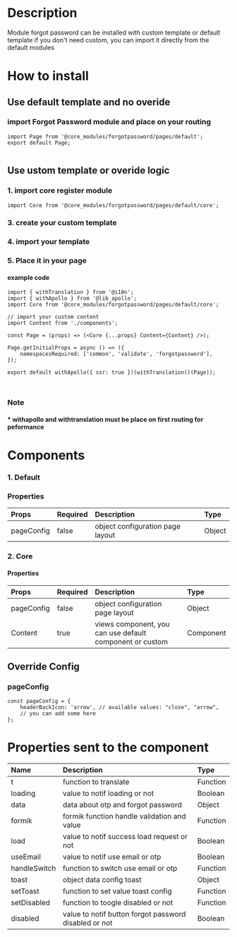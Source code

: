 # Description

Module forgot password can be installed with custom template or default template
if you don't need custom, you can import it directly from the default modules


# How to install
## Use default template and no overide
### import Forgot Password module and place on your routing
````
import Page from '@core_modules/forgotpassword/pages/default';
export default Page;


````

## Use ustom template or overide logic
### 1. import core register module

````
import Core from '@core_modules/forgotpassword/pages/default/core';
````

### 3. create your custom template
### 4. import your template
### 5. Place it in your page
#### example code
````
import { withTranslation } from '@i18n';
import { withApollo } from '@lib_apollo';
import Core from '@core_modules/forgotpassword/pages/default/core';

// import your custom content
import Content from './components';

const Page = (props) => (<Core {...props} Content={Content} />);

Page.getInitialProps = async () => ({
    namespacesRequired: ['common', 'validate', 'forgotpassword'],
});

export default withApollo({ ssr: true })(withTranslation()(Page));

 
````

### Note
#### * withapollo and withtranslation must be place on first routing for peformance

# Components
### 1. Default
### Properties
| Props       | Required | Description | Type |
| :---        | :---     | :---        |:---  |
| pageConfig  |  false   | object configuration page layout      | Object|

### 2. Core
#### Properties
| Props       | Required | Description | Type |
| :---        | :---     | :---        |:---  |
| pageConfig  |  false   | object configuration page layout      | Object|
| Content      |  true    | views component, you can use default component or custom | Component |

## Override Config
### pageConfig

````
const pageConfig = {
    headerBackIcon: 'arrow', // available values: "close", "arrow",
    // you can add some here
};
````

# Properties sent to the component

| Name       | Description | Type |
| :---       | :---        |:---        |
| t      | function to translate| Function |
| loading     | value to notif loading or not | Boolean |
| data     | data about otp and forgot password| Object |
| formik     | formik  function handle validation and value| Function |
| load     | value to notif success load request or not | Boolean|
| useEmail     | value to notif use email or otp| Boolean |
| handleSwitch     | function to switch use email or otp| Function |
| toast     | object data config toast| Object |
| setToast     | function to set value toast config | Function |
| setDisabled     | function to toogle disabled or not| Function |
| disabled     | value to notif button forgot password disabled or not | Boolean |